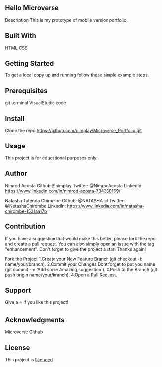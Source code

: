 Hello Microverse
----------------
 Description
  This is my prototype of mobile version portfolio.   
   
Built With
----------
 HTML 
 CSS  

Getting Started
---------------
 To get a local copy up and running follow these simple example steps.

Prerequisites
-------------
 git terminal 
 VisualStudio code

Install
-------
 Clone the repo https://github.com/nimplay/Microverse_Portfolio.git

Usage
-----
 This project is for educational purposes only.

Author
------
 Nimrod Acosta 
 Github:@nimplay 
 Twitter: @NimrodAcosta 
 LinkedIn: https://www.linkedin.com/in/nimrod-acosta-734330169/

Natasha Tatenda Chirombe
Github: @NATASHA-ct
Twitter: @NetashaChirombe
LinkedIn:  https://www.linkedin.com/in/natasha-chirombe-1531aa17b

Contribution
------------
 If you have a suggestion that would make this better, please fork the repo and create a pull request. You can also simply open an issue with the tag "enhancement". Don't forget to give the project a star! Thanks again!

 Fork the Project 
 1.Create your New Feature Branch (git checkout -b name/your/branch). 
 2.Commit your Changes Dont forget to put you name (git commit -m 'Add some Amazing suggestion'). 
 3.Push to the Branch (git push origin name/your/branch). 
 4.Open a Pull Request.

Support
-------
 Give a ⭐️ if you like this project!

Acknowledgments
---------------
 Microverse 
 Github 

License
-------
 This project is [licenced](/MIT.md) 